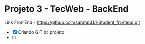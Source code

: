 # Projeto 3 - TecWeb - BackEnd
Link FrontEnd - https://github.com/sarahp31/I-Student_frontend.git
- [x] Criando GIT do projeto
- [ ] 
